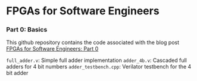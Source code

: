 # FPGAs for Software Engineers
### Part 0: Basics

This github repository contains the code associated with the blog post
[FPGAs for Software Engineers: Part 0](https://rhye.org/post/fpgas-for-software-engineers-0-basics/)

`full_adder.v`: Simple full adder implementation
`adder_4b.v`: Cascaded full adders for 4 bit numbers
`adder_testbench.cpp`: Verilator testbench for the 4 bit adder
